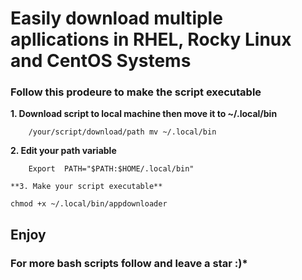 # **Easily download multiple apllications in RHEL, Rocky Linux and CentOS Systems**


### Follow this prodeure to make the script executable

 **1. Download script to local machine then move it to ~/.local/bin**
```
	/your/script/download/path mv ~/.local/bin
```

**2. Edit your path variable**
```
	Export  PATH="$PATH:$HOME/.local/bin"

**3. Make your script executable**
```
	chmod +x ~/.local/bin/appdownloader

## **Enjoy**

### **For more bash scripts follow and leave a star :)***


